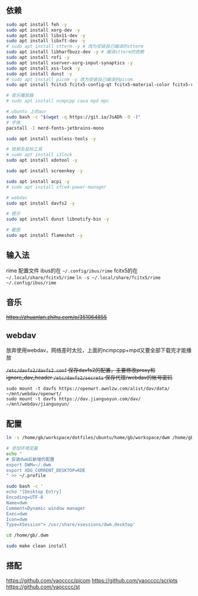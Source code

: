 ## 依赖

``` bash
sudo apt install feh -y
sudo apt install xorg-dev -y
sudo apt install libx11-dev -y
sudo apt install libxft-dev -y
# sudo apt install stterm -y # 改为安装自己编译的stterm
sudo apt install libharfbuzz-dev -y # 编译stterm的依赖
sudo apt install rofi -y
sudo apt install xserver-xorg-input-synaptics -y
sudo apt install xss-lock -y
sudo apt install dunst -y
# sudo apt install picom -y 改为安装自己编译的picom
sudo apt install fcitx5 fcitx5-config-qt fcitx5-material-color fcitx5-rime

# 音乐播放器
# sudo apt install ncmpcpp cava mpd mpc

# ubuntu 上的aur
sudo bash -c "$(wget -q https://git.io/JsADh -O -)"
# 字体
pacstall -I nerd-fonts-jetbrains-mono

sudo apt install suckless-tools -y

# 锁屏及鼠标工具
# sudo apt install i3lock
sudo apt install xdotool -y

sudo apt install screenkey -y

sudo apt install acpi -y
# sudo apt install xfce4-power-manager

# webdav
sudo apt install davfs2 -y

# 提示
sudo apt install dunst libnotify-bin -y

# 截图
sudo apt install flameshot -y

```

## 输入法

rime 配置文件 
ibus的在 `~/.config/ibus/rime`
fcitx5的在 `~/.local/share/fcitx5/rime`
`ln -s ~/.local/share/fcitx5/rime  ~/.config/ibus/rime`

## 音乐

~~https://zhuanlan.zhihu.com/p/351064855~~

## webdav

放弃使用webdav，网络差时太拉，上面的ncmpcpp+mpd又要全部下载完才能播放

~~`/etc/davfs2/davfs2.conf` 保存davfs2的配置，主要修改proxy和ignore_dav_header
`/etc/davfs2/secrets` 保存代理/webdav的帐号密码~~

```shell
sudo mount -t davfs https://openwrt.awnlzw.com/alist/dav/data/ ~/mnt/webdav/openwrt/
sudo mount -t davfs https://dav.jianguoyun.com/dav/ ~/mnt/webdav/jianguoyun/
```

## 配置

```bash
ln -s /home/gb/workspace/dotfiles/ubuntu/home/gb/workspace/dwm /home/gb/.dwm

# 添加环境变量
echo " 
# 安装dwm后新增的配置
export DWM=~/.dwm
export XDG_CURRENT_DESKTOP=KDE
" >> ~/.profile

sudo bash -c '
echo "[Desktop Entry]
Encoding=UTF-8
Name=dwm
Comment=Dynamic window manager
Exec=dwm
Icon=dwm
Type=XSession"> /usr/share/xsessions/dwm.desktop'

cd /home/gb/.dwm

sudo make clean install

```

## 搭配

https://github.com/yaocccc/picom
https://github.com/yaocccc/scripts
https://github.com/yaocccc/st